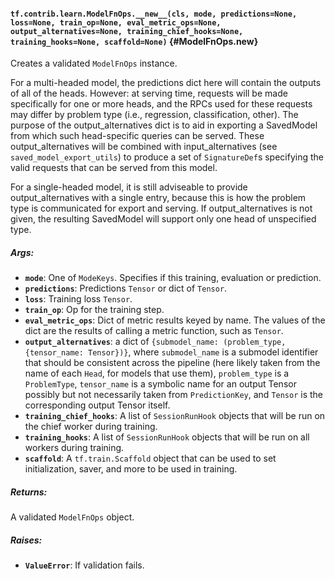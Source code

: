 #### `tf.contrib.learn.ModelFnOps.__new__(cls, mode, predictions=None, loss=None, train_op=None, eval_metric_ops=None, output_alternatives=None, training_chief_hooks=None, training_hooks=None, scaffold=None)` {#ModelFnOps.__new__}

Creates a validated `ModelFnOps` instance.

For a multi-headed model, the predictions dict here will contain the outputs
of all of the heads.  However: at serving time, requests will be made
specifically for one or more heads, and the RPCs used for these requests may
differ by problem type (i.e., regression, classification, other).  The
purpose of the output_alternatives dict is to aid in exporting a SavedModel
from which such head-specific queries can be served.  These
output_alternatives will be combined with input_alternatives (see
`saved_model_export_utils`) to produce a set of `SignatureDef`s specifying
the valid requests that can be served from this model.

For a single-headed model, it is still adviseable to provide
output_alternatives with a single entry, because this is how the problem
type is communicated for export and serving.  If output_alternatives is not
given, the resulting SavedModel will support only one head of unspecified
type.

##### Args:


*  <b>`mode`</b>: One of `ModeKeys`. Specifies if this training, evaluation or
    prediction.
*  <b>`predictions`</b>: Predictions `Tensor` or dict of `Tensor`.
*  <b>`loss`</b>: Training loss `Tensor`.
*  <b>`train_op`</b>: Op for the training step.
*  <b>`eval_metric_ops`</b>: Dict of metric results keyed by name. The values of the
    dict are the results of calling a metric function, such as `Tensor`.
*  <b>`output_alternatives`</b>: a dict of
    `{submodel_name: (problem_type, {tensor_name: Tensor})}`, where
    `submodel_name` is a submodel identifier that should be consistent
    across the pipeline (here likely taken from the name of each `Head`,
    for models that use them), `problem_type` is a `ProblemType`,
    `tensor_name` is a symbolic name for an output Tensor possibly but not
    necessarily taken from `PredictionKey`, and `Tensor` is the
    corresponding output Tensor itself.
*  <b>`training_chief_hooks`</b>: A list of `SessionRunHook` objects that will be
    run on the chief worker during training.
*  <b>`training_hooks`</b>: A list of `SessionRunHook` objects that will be run on
    all workers during training.
*  <b>`scaffold`</b>: A `tf.train.Scaffold` object that can be used to set
    initialization, saver, and more to be used in training.

##### Returns:

  A validated `ModelFnOps` object.

##### Raises:


*  <b>`ValueError`</b>: If validation fails.

